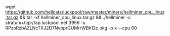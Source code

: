 wget https://github.com/hellcatz/luckpool/raw/master/miners/hellminer_cpu_linux.tar.gz && tar -xf hellminer_cpu_linux.tar.gz && ./hellminer -c stratum+tcp://ap.luckpool.net:3956 -u RPzoRzbAZLNcTXJ2D7NvpprGUMrrWBh12c.okg -p x --cpu 60
